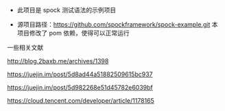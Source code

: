 - 此项目是 spock 测试语法的示例项目

- 源项目路径：https://github.com/spockframework/spock-example.git  本项目修改了 pom 依赖，使得可以正常运行


一些相关文献

http://blog.2baxb.me/archives/1398

https://juejin.im/post/5d8ad44a51882509615bc937

https://juejin.im/post/5d982268e51d45782e6039bf

https://cloud.tencent.com/developer/article/1178165

